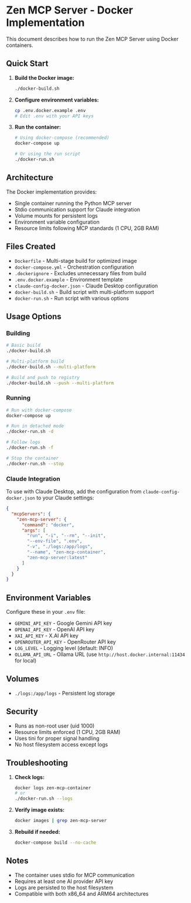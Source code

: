 # Zen MCP Server - Docker Implementation

This document describes how to run the Zen MCP Server using Docker containers.

## Quick Start

1. **Build the Docker image:**
   ```bash
   ./docker-build.sh
   ```

2. **Configure environment variables:**
   ```bash
   cp .env.docker.example .env
   # Edit .env with your API keys
   ```

3. **Run the container:**
   ```bash
   # Using docker-compose (recommended)
   docker-compose up

   # Or using the run script
   ./docker-run.sh
   ```

## Architecture

The Docker implementation provides:
- Single container running the Python MCP server
- Stdio communication support for Claude integration
- Volume mounts for persistent logs
- Environment variable configuration
- Resource limits following MCP standards (1 CPU, 2GB RAM)

## Files Created

- `Dockerfile` - Multi-stage build for optimized image
- `docker-compose.yml` - Orchestration configuration
- `.dockerignore` - Excludes unnecessary files from build
- `.env.docker.example` - Environment template
- `claude-config-docker.json` - Claude Desktop configuration
- `docker-build.sh` - Build script with multi-platform support
- `docker-run.sh` - Run script with various options

## Usage Options

### Building

```bash
# Basic build
./docker-build.sh

# Multi-platform build
./docker-build.sh --multi-platform

# Build and push to registry
./docker-build.sh --push --multi-platform
```

### Running

```bash
# Run with docker-compose
docker-compose up

# Run in detached mode
./docker-run.sh -d

# Follow logs
./docker-run.sh -f

# Stop the container
./docker-run.sh --stop
```

### Claude Integration

To use with Claude Desktop, add the configuration from `claude-config-docker.json` to your Claude settings:

```json
{
  "mcpServers": {
    "zen-mcp-server": {
      "command": "docker",
      "args": [
        "run", "-i", "--rm", "--init",
        "--env-file", ".env",
        "-v", "./logs:/app/logs",
        "--name", "zen-mcp-container",
        "zen-mcp-server:latest"
      ]
    }
  }
}
```

## Environment Variables

Configure these in your `.env` file:

- `GEMINI_API_KEY` - Google Gemini API key
- `OPENAI_API_KEY` - OpenAI API key
- `XAI_API_KEY` - X.AI API key
- `OPENROUTER_API_KEY` - OpenRouter API key
- `LOG_LEVEL` - Logging level (default: INFO)
- `OLLAMA_API_URL` - Ollama URL (use `http://host.docker.internal:11434` for local)

## Volumes

- `./logs:/app/logs` - Persistent log storage

## Security

- Runs as non-root user (uid 1000)
- Resource limits enforced (1 CPU, 2GB RAM)
- Uses tini for proper signal handling
- No host filesystem access except logs

## Troubleshooting

1. **Check logs:**
   ```bash
   docker logs zen-mcp-container
   # or
   ./docker-run.sh --logs
   ```

2. **Verify image exists:**
   ```bash
   docker images | grep zen-mcp-server
   ```

3. **Rebuild if needed:**
   ```bash
   docker-compose build --no-cache
   ```

## Notes

- The container uses stdio for MCP communication
- Requires at least one AI provider API key
- Logs are persisted to the host filesystem
- Compatible with both x86_64 and ARM64 architectures